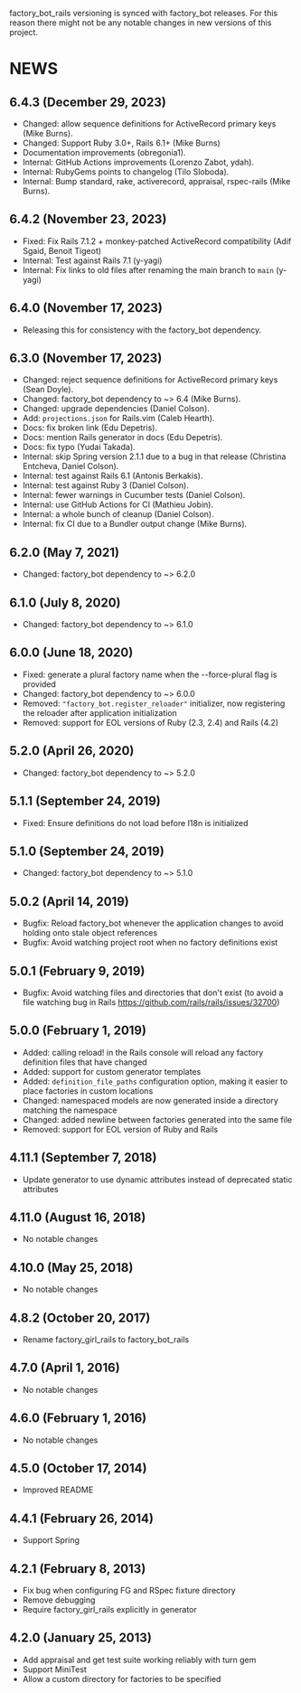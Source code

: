 factory\_bot\_rails versioning is synced with factory\_bot releases. For this reason
there might not be any notable changes in new versions of this project.

# NEWS

## 6.4.3 (December 29, 2023)

* Changed: allow sequence definitions for ActiveRecord primary keys (Mike
  Burns).
* Changed: Support Ruby 3.0+, Rails 6.1+ (Mike Burns)
* Documentation improvements (obregonia1).
* Internal: GitHub Actions improvements (Lorenzo Zabot, ydah).
* Internal: RubyGems points to changelog (Tilo Sloboda).
* Internal: Bump standard, rake, activerecord, appraisal, rspec-rails (Mike
  Burns).

## 6.4.2 (November 23, 2023)
* Fixed: Fix Rails 7.1.2 + monkey-patched ActiveRecord compatibility (Adif
  Sgaid, Benoit Tigeot)
* Internal: Test against Rails 7.1 (y-yagi)
* Internal: Fix links to old files after renaming the main branch to `main`
  (y-yagi)

## 6.4.0 (November 17, 2023)

* Releasing this for consistency with the factory\_bot dependency.

## 6.3.0 (November 17, 2023)

* Changed: reject sequence definitions for ActiveRecord primary keys (Sean
  Doyle).
* Changed: factory\_bot dependency to ~> 6.4 (Mike Burns).
* Changed: upgrade dependencies (Daniel Colson).
* Add: `projections.json` for Rails.vim (Caleb Hearth).
* Docs: fix broken link (Edu Depetris).
* Docs: mention Rails generator in docs (Edu Depetris).
* Docs: fix typo (Yudai Takada).
* Internal: skip Spring version 2.1.1 due to a bug in that release (Christina
  Entcheva, Daniel Colson).
* Internal: test against Rails 6.1 (Antonis Berkakis).
* Internal: test against Ruby 3 (Daniel Colson).
* Internal: fewer warnings in Cucumber tests (Daniel Colson).
* Internal: use GitHub Actions for CI (Mathieu Jobin).
* Internal: a whole bunch of cleanup (Daniel Colson).
* Internal: fix CI due to a Bundler output change (Mike Burns).

## 6.2.0 (May 7, 2021)

* Changed: factory\_bot dependency to ~> 6.2.0

## 6.1.0 (July 8, 2020)

* Changed: factory\_bot dependency to ~> 6.1.0

## 6.0.0 (June 18, 2020)

* Fixed: generate a plural factory name when the --force-plural flag is provided
* Changed: factory\_bot dependency to ~> 6.0.0
* Removed: `"factory_bot.register_reloader"` initializer, now registering the
  reloader after application initialization
* Removed: support for EOL versions of Ruby (2.3, 2.4) and Rails (4.2)

## 5.2.0 (April 26, 2020)

* Changed: factory\_bot dependency to ~> 5.2.0

## 5.1.1 (September 24, 2019)

* Fixed: Ensure definitions do not load before I18n is initialized

## 5.1.0 (September 24, 2019)

* Changed: factory\_bot dependency to ~> 5.1.0

## 5.0.2 (April 14, 2019)

* Bugfix: Reload factory\_bot whenever the application changes to avoid holding
  onto stale object references
* Bugfix: Avoid watching project root when no factory definitions exist

## 5.0.1 (February 9, 2019)

* Bugfix: Avoid watching files and directories that don't exist (to avoid a
  file watching bug in Rails https://github.com/rails/rails/issues/32700)

## 5.0.0 (February 1, 2019)

* Added: calling reload! in the Rails console will reload any factory definition files that have changed
* Added: support for custom generator templates
* Added: `definition_file_paths` configuration option, making it easier to place factories in custom locations
* Changed: namespaced models are now generated inside a directory matching the namespace
* Changed: added newline between factories generated into the same file
* Removed: support for EOL version of Ruby and Rails

## 4.11.1 (September 7, 2018)

* Update generator to use dynamic attributes instead of deprecated static attributes

## 4.11.0 (August 16, 2018)

* No notable changes

## 4.10.0 (May 25, 2018)

* No notable changes

## 4.8.2 (October 20, 2017)

* Rename factory\_girl\_rails to factory\_bot\_rails

## 4.7.0 (April 1, 2016)

* No notable changes

## 4.6.0 (February 1, 2016)

* No notable changes

## 4.5.0 (October 17, 2014)

* Improved README

## 4.4.1 (February 26, 2014)

* Support Spring

## 4.2.1 (February 8, 2013)

* Fix bug when configuring FG and RSpec fixture directory
* Remove debugging
* Require factory\_girl\_rails explicitly in generator

## 4.2.0 (January 25, 2013)

* Add appraisal and get test suite working reliably with turn gem
* Support MiniTest
* Allow a custom directory for factories to be specified
